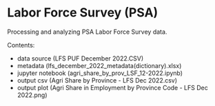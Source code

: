 # Labor Force Survey (PSA)
Processing and analyzing PSA Labor Force Survey data.

Contents:
- data source (LFS PUF December 2022.CSV)
- metadata (lfs_december_2022_metadata(dictionary).xlsx)
- jupyter notebook (agri_share_by_prov_LSF_12-2022.ipynb)
- output csv (Agri Share by Province - LFS Dec 2022.csv)
- output plot (Agri Share in Employment by Province Code - LFS Dec 2022.png)
